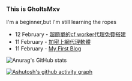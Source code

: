 ### This is GholtsMxv

I'm a beginner,but I'm still learning the ropes

<!-- feed start -->
- 12 February - [超簡單的cf worker代理免費搭建](https://ghostmxv.github.io/Proxy-for-cfworker/)
- 11 February - [加密上網代理軟體](https://ghostmxv.github.io/Application-proxy/)
- 11 February - [My First Blog](https://ghostmxv.github.io/First-Blog/)
<!-- feed end -->

![Anurag's GitHub stats](https://github-readme-stats.vercel.app/api?username=GHOSTEEEEEER&show_icons=true&theme=tokyonight)

[![Ashutosh's github activity graph](https://github-readme-activity-graph.vercel.app/graph?username=GHOSTEEEEEER&theme=tokyo-night)](https://github.com/ashutosh00710/github-readme-activity-graph)

